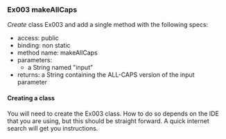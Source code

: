 ### Ex003 makeAllCaps
*Create* class Ex003 and add a single method with the following specs:

- access: public
- binding: non static
- method name: makeAllCaps
- parameters:
    - a String named "input"
- returns: a String containing the ALL-CAPS version of the input parameter

#### Creating a class
You will need to create the Ex003 class. How to do so depends on the IDE that you are using, but this should be straight forward. A quick internet search will get you instructions.